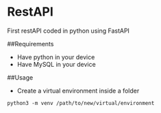 # RestAPI
First restAPI coded in python using FastAPI

##Requirements
- Have python in your device
- Have MySQL in your device

##Usage
- Create a virtual environment inside a folder
```terminal
python3 -m venv /path/to/new/virtual/environment
```

